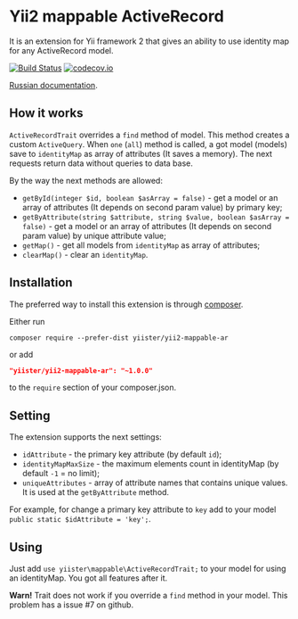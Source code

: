 Yii2 mappable ActiveRecord
==========================

It is an extension for Yii framework 2 that gives an ability to use identity map for any ActiveRecord model.

[![Build Status](https://travis-ci.org/yiister/yii2-mappable-ar.svg?branch=master)](https://travis-ci.org/yiister/yii2-mappable-ar)
[![codecov.io](https://codecov.io/github/yiister/yii2-mappable-ar/coverage.svg?branch=master)](https://codecov.io/github/yiister/yii2-mappable-ar?branch=master)


[Russian documentation](docs/ru).

How it works
------------

`ActiveRecordTrait` overrides a `find` method of model. This method creates a custom `ActiveQuery`. When `one` (`all`) method is called, a got model (models) save to `identityMap` as array of attributes (It saves a memory). The next requests return data without queries to data base.

By the way the next methods are allowed:

- `getById(integer $id, boolean $asArray = false)` - get a model or an array of attributes (It depends on second param value) by primary key;
- `getByAttribute(string $attribute, string $value, boolean $asArray = false)` - get a model or an array of attributes (It depends on second param value) by unique attribute value; 
- `getMap()` - get all models from `identityMap` as array of attributes;
- `clearMap()` - clear an `identityMap`.

Installation
------------

The preferred way to install this extension is through [composer](http://getcomposer.org/download/).

Either run

```
composer require --prefer-dist yiister/yii2-mappable-ar
```

or add

```json
"yiister/yii2-mappable-ar": "~1.0.0"
```

to the `require` section of your composer.json.

Setting
-------

The extension supports the next settings:

- `idAttribute` - the primary key attribute (by default `id`);
- `identityMapMaxSize` - the maximum elements count in identityMap (by default `-1` = no limit);
- `uniqueAttributes` - array of attribute names that contains unique values. It is used at the `getByAttribute` method.

For example, for change a primary key attribute to `key` add to your model `public static $idAttribute = 'key';`.

Using
-----

Just add `use yiister\mappable\ActiveRecordTrait;` to your model for using an identityMap. You got all features after it.

**Warn!** Trait does not work if you override a `find` method in your model. This problem has a issue #7 on github.